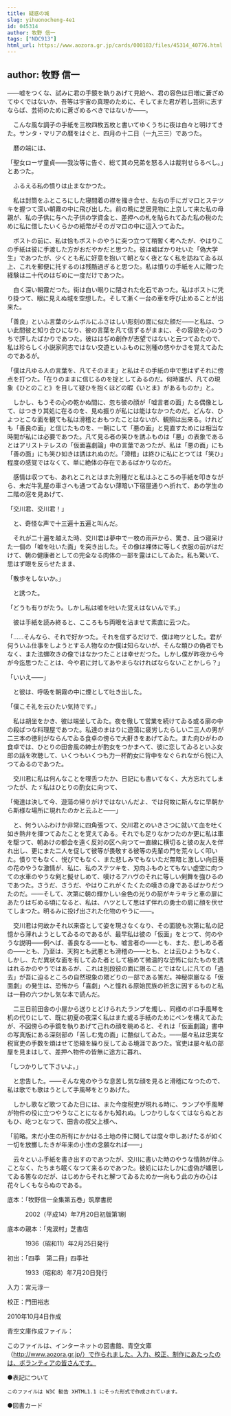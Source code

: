 ```yaml
---
title: 疑惑の城
slug: yihuonocheng-4e1
id: 045314
author: 牧野 信一
tags: ["NDC913"]
html_url: https://www.aozora.gr.jp/cards/000183/files/45314_40776.html
---
```


## author: 牧野 信一

――嘘をつくな、試みに君の手鏡を執りあげて見給へ、君の容色は日増に蒼ざめてゆくではないか、吾等は宇宙の真理のために、そしてまた君が若し芸術に志すならば、芸術のために蒼ざめるべきではないか――。

　こんな風な調子の手紙を三枚四枚五枚と書いてゆくうちに夜は白々と明けてきた。サンタ・マリアの暦をはぐと、四月の十二日（一九三三）であつた。

　暦の端には、

「聖女ローザ童貞――我汝等に告ぐ、総て其の兄弟を怒る人は裁判せらるべし。」とあつた。

　ふるえる私の憤りは止まなかつた。

　私は封筒をふところにした寝間着の襟を掻き合せ、左右の手にガマ口とステツキを握つて深い朝霧の中に飛び出した。前の晩に芝居見物に上京して来た私の母親が、私の子供に与へた子供の学資金と、差押への札を貼られてゐた私の税のために私に借したいくらかの紙幣がそのガマ口の中に這入つてゐた。

　ポストの前に、私は恰もポストのやうに突つ立つて稍暫く考へたが、やはりこの手紙は彼に手渡した方がおだやかだと思つた。彼は嘘ばかり吐いた「偽大学生」であつたが、少くとも私に好意を抱いて朝となく夜となく私を訪ねてゐる以上、これを郵便に托するのは残酷過ぎると思つた。私は憤りの手紙を人に贈つた経験は二十代のはぢめに一度だけであつた。

　白く深い朝霧だつた。街は白い眠りに閉された化石であつた。私はポストに凭り掛つて、眼に見えぬ城を空想した。そして漸く一台の車を呼び止めることが出来た。

「善良」といふ言葉のシムボルにふさはしい彫刻の面に似た顔だ――と私は、つい此間彼と知り合ひになり、彼の言葉を凡て信ずるがままに、その容貌を心のうちで評したばかりであつた。彼ははぢめ創作が志望ではないと云つてゐたので、私は珍らしく小説家同志ではない交遊といふものに別種の悠やかさを覚えてゐたのであるが。

「僕は凡ゆる人の言葉を、凡てそのまま」と私はその手紙の中で思はずそれに傍点を打つた。「在りのままに信じるのを掟としてゐるのだ。何時誰が、凡ての現象《ひとのこと》を目して疑ひを抱くほどの暇《いとま》があるものか」と。

　しかし、もうその心の乾かぬ間に、忽ち彼の顔が「嘘言者の面」たる偶像として、はつきり其処に在るのを、見ぬ振りが私には能はなかつたのだ。どんな、ひよつとこな面を観ても私は滑稽とおもつたことはないが、観照は出来る。けれども「善良の面」と信じたものを、一朝にして「悪の面」と見直すためには相当な時間が私には必要であつた。凡て見る者の笑ひを誘ふものは「悪」の表象であるとはアリストテレスの「仮面喜劇論」中の言葉であつたが、私は「悪の面」にも「善の面」にも笑ひ如きは誘はれぬのだ。「滑稽」は終ひに私にとつては「笑ひ」程度の感覚ではなくて、単に絶体の存在であるばかりなのだ。

　感情は収つても、あれとこれとはまた別種だと私はふところの手紙を叩きながら、未だ牛乳屋の車さへも通つてゐない薄暗い下宿屋通りへ折れて、あの学生の二階の窓を見あげて、

「交川君、交川君！」

　と、奇怪な声で十三遍十五遍と叫んだ。

　それが二十遍を越えた時、交川君は夢中で一枚の雨戸から、驚き、且つ寝呆けた一個の「嘘を吐いた面」を突き出した。その像は裸体に等しく衣服の前がはだけて、朝の健康者としての完全なる肉体の一部を露はにしてゐた。私も驚いて、思はず眼を反らせたまま、

「散歩をしないか。」

　と誘つた。

「どうも有りがたう。しかし私は嘘を吐いた覚えはないんです。」

　彼は手紙を読み終ると、こころもち両眼を沾ませて素直に云つた。

「……そんなら、それで好かつた。それを信ずるだけで、僕は吻ツとした。君が何ういふ仕事をしようとする人物なのか僕は知らないが、そんな類ひの偽者でもなく、また法螺吹きの像ではなかつたことは幸せだつた。しかし僕が昨夜から今が今迄思つたことは、今や君に対してあやまらなければならないことかしら？」

「いいえ――」

　と彼は、呼吸を朝霧の中に煙として吐き出した。

「僕こそ礼を云ひたい気持です。」

　私は胡坐をかき、彼は端坐してゐた。夜を徹して営業を続けてゐる或る廓の中の殺ばつな料理屋であつた。私達のまはりに遊蕩に疲労したらしい二三人の男が二三本の徳利がならんでゐる食卓の傍らで大鼾きをあげてゐた。また向ひがわの食卓では、ひとりの田舎風の紳士が酌女をつかまへて、彼に恋してゐるといふ女郎の話を吹聴して、いくつもいくつも力一杯酌女に背中をなぐられながら悦に入つてゐるのであつた。

　交川君に私は何んなことを喋舌つたか、日記にも書いてなく、大方忘れてしまつたが、たゞ私はひとりの酌女に向つて、

「俺達は決して今、遊蕩の帰りがけではないんだよ、では何故に斯んなに早朝から斯様な場所に現れたのかと云ふと――」

　と、何ういふわけか非常に四角張つて、交川君とのいきさつに就いて血を吐く如き熱弁を揮つてゐたことを覚えてゐる。それでも足りなかつたのか更に私は車を駆つて、朝あけの都会を遠く反対の区へ向つて一直線に横切ると彼の友人を伴れ出し、更にまた二人を促して彼等が畏敬する彼等の先輩の門を荒々しく叩いた。憤りでもなく、悦びでもなく、また悲しみでもないただ無暗と激しい向日葵の花のやうな激情が、私に、私のステツキを、刃向ふものとてもない虚空に向つての水車のやうな剣と擬せしめて、嘆けるアハヴのそれに等しい剣舞を強ひるのであつた。さうだ、さうだ、やはりこれがくたくたの嘆きの身であるばかりだつたのだ。――そして、次第に朝の輝かしい金色の光りの箭がキラキラと車の扉にあたりはぢめる頃になると、私は、ハツとして思はず伴れの勇士の肩に顔を伏せてしまつた。明るみに投げ出された化物のやうに――。

　交川君は何故かそれ以来杳として姿を現さなくなり、その面貌も次第に私の記憶から薄れようとしてゐるのであるが、最早私は彼の「仮面」をとつて、何のやうな説明――例へば、善良なる――とも、嘘言者の――とも、また、悲しめる者の――とも、乃至は、天狗とも武悪とも滑稽の――とも、とは云ひようもなく、しかし、ただ異状な面を有してゐた者として極めて微温的な恐怖に似たものを誘はれるかのやうではあるが、これは別段彼の面に限ることではなしに凡ての「過去」が吾に迫るところの自然現象の隈どりの一部である筈だ。神秘崇厳なる「仮面劇」の発生は、恐怖から「喜劇」へと憧れる原始民族の祈念に因するものと私は一冊の六つかし気な本で読んだ。

　二三日前田舎の小屋から送りとどけられたランプを燭し、同様のボロ手風琴を机の代りにして、既に初夏の夜深く私はまた或る手紙のためにペンを構えてゐたが、不図傍らの手鏡を執りあげて己れの顔を眺めると、それは「仮面劇論」書中の写真版にある深刻部の「苦しむ鬼の面」に酷似してゐた。――屡々私は忠実な税官吏の手数を煩はせて恐縮を繰り反してゐる境涯であつた。官吏は屡々私の部屋を見まはして、差押へ物件の皆無に途方に暮れ、

「しつかりして下さいよ。」

　と忠告した。――そんな鬼のやうな息苦し気な顔を見ると滑稽になつたので、私は歌でも歌はうとして手風琴をとりあげた。

　しかし歌など歌つてゐた日には、また今度税吏が現れる時に、ランプや手風琴が物件の役に立つやうなことになるかも知れぬ。しつかりしなくてはならぬとおもひ、屹つとなつて、田舎の叔父上様へ、

「前略。未だ小生の所有にかかはる土地の件に関しては度々申しあげたるが如く一切を放擲したきが年来の小生の念願なれば――」

　云々といふ手紙を書き出すのであつたが、交川に書いた時のやうな情熱が伴ふことなく、たちまち眠くなつて来るのであつた。彼処にはたしかに虚偽が蟠居してゐる筈なのだが、はじめからそれと解つてゐるためか一向もう此の方の心は花々しくもならぬのである。













底本：「牧野信一全集第五巻」筑摩書房

　　　2002（平成14）年7月20日初版第1刷

底本の親本：「鬼涙村」芝書店

　　　1936（昭和11）年2月25日発行

初出：「四季　第二冊」四季社

　　　1933（昭和8）年7月20日発行

入力：宮元淳一

校正：門田裕志

2010年10月4日作成

青空文庫作成ファイル：

このファイルは、インターネットの図書館、青空文庫（http://www.aozora.gr.jp/）で作られました。入力、校正、制作にあたったのは、ボランティアの皆さんです。











●表記について


	このファイルは W3C 勧告 XHTML1.1 にそった形式で作成されています。







●図書カード